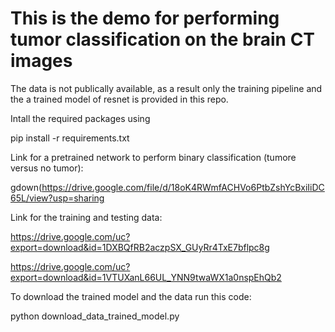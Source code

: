 # This is the demo for performing tumor classification on the brain CT images 

The data is not publically available, as a result only the training pipeline and the a trained model of resnet is provided in this repo.


Intall the required packages using

pip install -r  requirements.txt 

Link for a pretrained network to perform binary classification (tumore versus no tumor):

gdown([https://drive.google.com/file/d/18oK4RWmfACHVo6PtbZshYcBxiIiDC65L/view?usp=sharing
](https://drive.google.com/uc?export=download&id=18oK4RWmfACHVo6PtbZshYcBxiIiDC65L)

Link for the training and testing data:

https://drive.google.com/uc?export=download&id=1DXBQfRB2aczpSX_GUyRr4TxE7bflpc8g

https://drive.google.com/uc?export=download&id=1VTUXanL66UL_YNN9twaWX1a0nspEhQb2


To download the trained model and the data run this code:

python download_data_trained_model.py
